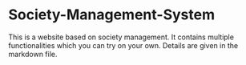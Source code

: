 # Society-Management-System
This is a website based on society management. It contains multiple functionalities which you can try on your own. Details are given in the markdown file.
